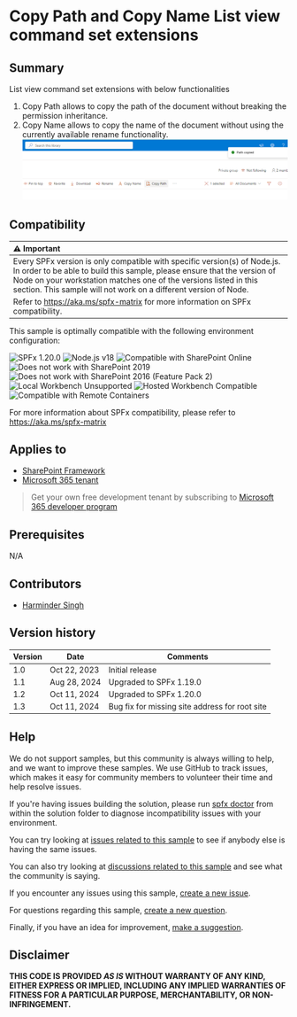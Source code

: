 # Copy Path and Copy Name List view command set extensions

## Summary

List view command set extensions with below functionalities

1. Copy Path allows to copy the path of the document without breaking the permission inheritance.
2. Copy Name allows to copy the name of the document without using the currently available rename functionality.
   ![Copy Path & Copy Name Extensions](assets/CopyPathCopyNameExtenstions.png)

## Compatibility

| :warning: Important                                                                                                                                                                                                                                                                           |
| :-------------------------------------------------------------------------------------------------------------------------------------------------------------------------------------------------------------------------------------------------------------------------------------------- |
| Every SPFx version is only compatible with specific version(s) of Node.js. In order to be able to build this sample, please ensure that the version of Node on your workstation matches one of the versions listed in this section. This sample will not work on a different version of Node. |
| Refer to <https://aka.ms/spfx-matrix> for more information on SPFx compatibility.                                                                                                                                                                                                             |

This sample is optimally compatible with the following environment configuration:

![SPFx 1.20.0](https://img.shields.io/badge/SPFx-1.20.0-green.svg)
![Node.js v18](https://img.shields.io/badge/Node.js-v18-green.svg)
![Compatible with SharePoint Online](https://img.shields.io/badge/SharePoint%20Online-Compatible-green.svg)
![Does not work with SharePoint 2019](https://img.shields.io/badge/SharePoint%20Server%202019-Incompatible-red.svg "SharePoint Server 2019 requires SPFx 1.4.1 or lower")
![Does not work with SharePoint 2016 (Feature Pack 2)](<https://img.shields.io/badge/SharePoint%20Server%202016%20(Feature%20Pack%202)-Incompatible-red.svg> "SharePoint Server 2016 Feature Pack 2 requires SPFx 1.1")
![Local Workbench Unsupported](https://img.shields.io/badge/Local%20Workbench-Unsupported-red.svg "Local workbench is no longer available as of SPFx 1.13 and above")
![Hosted Workbench Compatible](https://img.shields.io/badge/Hosted%20Workbench-Compatible-green.svg)
![Compatible with Remote Containers](https://img.shields.io/badge/Remote%20Containers-Compatible-green.svg)

For more information about SPFx compatibility, please refer to <https://aka.ms/spfx-matrix>

## Applies to

- [SharePoint Framework](https://learn.microsoft.com/sharepoint/dev/spfx/sharepoint-framework-overview)
- [Microsoft 365 tenant](https://learn.microsoft.com/sharepoint/dev/spfx/set-up-your-development-environment)

> Get your own free development tenant by subscribing to [Microsoft 365 developer program](http://aka.ms/m365devprogram)

## Prerequisites

N/A

## Contributors

- [Harminder Singh](https://github.com/HarminderSethi)

## Version history

| Version | Date         | Comments                                       |
| ------- | ------------ | ---------------------------------------------- |
| 1.0     | Oct 22, 2023 | Initial release                                |
| 1.1     | Aug 28, 2024 | Upgraded to SPFx 1.19.0                        |
| 1.2     | Oct 11, 2024 | Upgraded to SPFx 1.20.0                        |
| 1.3     | Oct 11, 2024 | Bug fix for missing site address for root site |

## Help

We do not support samples, but this community is always willing to help, and we want to improve these samples. We use GitHub to track issues, which makes it easy for community members to volunteer their time and help resolve issues.

If you're having issues building the solution, please run [spfx doctor](https://pnp.github.io/cli-microsoft365/cmd/spfx/spfx-doctor/) from within the solution folder to diagnose incompatibility issues with your environment.

You can try looking at [issues related to this sample](https://github.com/pnp/sp-dev-fx-webparts/issues?q=label%3A%22sample%3A%20react-utility-extensions%22) to see if anybody else is having the same issues.

You can also try looking at [discussions related to this sample](https://github.com/pnp/sp-dev-fx-webparts/discussions?discussions_q=react-utility-extensions) and see what the community is saying.

If you encounter any issues using this sample, [create a new issue](https://github.com/pnp/sp-dev-fx-webparts/issues/new?assignees=&labels=Needs%3A+Triage+%3Amag%3A%2Ctype%3Abug-suspected%2Csample%3A%20react-utility-extensions&template=bug-report.yml&sample=react-utility-extensions&authors=@HarminderSethi&title=react-utility-extensions%20-%20).

For questions regarding this sample, [create a new question](https://github.com/pnp/sp-dev-fx-webparts/issues/new?assignees=&labels=Needs%3A+Triage+%3Amag%3A%2Ctype%3Aquestion%2Csample%3A%20react-utility-extensions&template=question.yml&sample=react-utility-extensions&authors=@HarminderSethi&title=react-utility-extensions%20-%20).

Finally, if you have an idea for improvement, [make a suggestion](https://github.com/pnp/sp-dev-fx-webparts/issues/new?assignees=&labels=Needs%3A+Triage+%3Amag%3A%2Ctype%3Aenhancement%2Csample%3A%20react-utility-extensions&template=suggestion.yml&sample=react-utility-extensions&authors=@HarminderSethi&title=react-utility-extensions%20-%20).

## Disclaimer

**THIS CODE IS PROVIDED _AS IS_ WITHOUT WARRANTY OF ANY KIND, EITHER EXPRESS OR IMPLIED, INCLUDING ANY IMPLIED WARRANTIES OF FITNESS FOR A PARTICULAR PURPOSE, MERCHANTABILITY, OR NON-INFRINGEMENT.**
